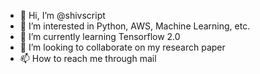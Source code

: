- 👋 Hi, I’m @shivscript
- 👀 I’m interested in Python, AWS, Machine Learning, etc.
- 🌱 I’m currently learning Tensorflow 2.0
- 💞️ I’m looking to collaborate on my research paper
- 📫 How to reach me through mail

<!---
shivscript/shivscript is a ✨ special ✨ repository because its `README.md` (this file) appears on your GitHub profile.
You can click the Preview link to take a look at your changes.
--->
